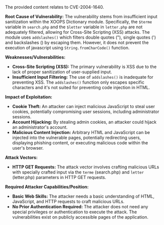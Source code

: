 The provided content relates to CVE-2004-1640.

**Root Cause of Vulnerability:**
The vulnerability stems from insufficient input sanitization within the XOOPS Dictionary module. Specifically, the `$terme` variable in `search.php` and the `$letter` variable in `letter.php` are not adequately filtered, allowing for Cross-Site Scripting (XSS) attacks. The module uses `addslashes()` which filters double quotes ("), single quotes (') and backslashes (\) by escaping them. However, it does not prevent the execution of javascript using `String.fromCharCode()` function.

**Weaknesses/Vulnerabilities:**
- **Cross-Site Scripting (XSS):** The primary vulnerability is XSS due to the lack of proper sanitization of user-supplied input.
- **Insufficient Input Filtering:** The use of `addslashes()` is inadequate for preventing XSS. The `addslashes()` function only escapes specific characters and it's not suited for preventing code injection in HTML.

**Impact of Exploitation:**
- **Cookie Theft:** An attacker can inject malicious JavaScript to steal user cookies, potentially compromising user sessions, including administrator sessions.
- **Account Hijacking:** By stealing admin cookies, an attacker could hijack an administrator's account.
- **Malicious Content Injection:** Arbitrary HTML and JavaScript can be injected into the vulnerable pages, potentially redirecting users, displaying phishing content, or executing malicious code within the user's browser.

**Attack Vectors:**
- **HTTP GET Requests:** The attack vector involves crafting malicious URLs with specially crafted input via the `terme` (search.php) and `letter` (letter.php) parameters in HTTP GET requests.

**Required Attacker Capabilities/Position:**
- **Basic Web Skills:** The attacker needs a basic understanding of HTML, JavaScript, and HTTP requests to craft malicious URLs.
- **No Prior Authentication Required:** The attacker does not need any special privileges or authentication to execute the attack. The vulnerabilities exist on publicly accessible pages of the application.